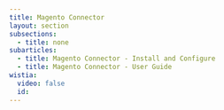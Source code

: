 ```yaml
---
title: Magento Connector
layout: section
subsections:
  - title: none
subarticles:
  - title: Magento Connector - Install and Configure
  - title: Magento Connector - User Guide
wistia:
  video: false
  id:
---
```



